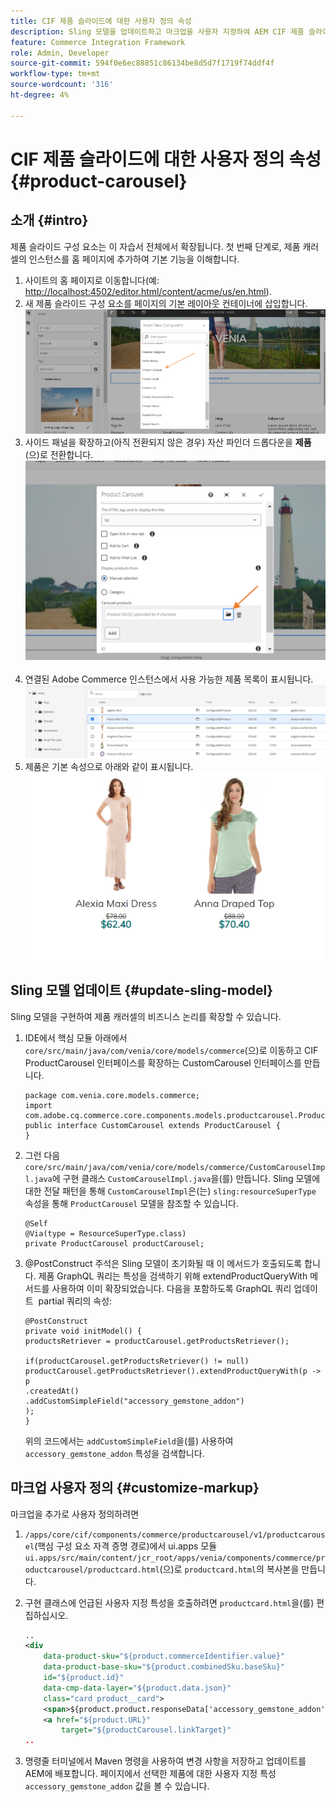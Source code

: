 ```yaml
---
title: CIF 제품 슬라이드에 대한 사용자 정의 속성
description: Sling 모델을 업데이트하고 마크업을 사용자 지정하여 AEM CIF 제품 슬라이드 구성 요소를 확장하는 방법을 알아봅니다.
feature: Commerce Integration Framework
role: Admin, Developer
source-git-commit: 594f0e6ec88851c86134be8d5d7f1719f74ddf4f
workflow-type: tm+mt
source-wordcount: '316'
ht-degree: 4%

---
```


# CIF 제품 슬라이드에 대한 사용자 정의 속성 {#product-carousel}

## 소개 {#intro}

제품 슬라이드 구성 요소는 이 자습서 전체에서 확장됩니다. 첫 번째 단계로, 제품 캐러셀의 인스턴스를 홈 페이지에 추가하여 기본 기능을 이해합니다.

1. 사이트의 홈 페이지로 이동합니다(예: [http://localhost:4502/editor.html/content/acme/us/en.html](http://localhost:4502/editor.html/content/acme/us/en.html)).
1. 새 제품 슬라이드 구성 요소를 페이지의 기본 레이아웃 컨테이너에 삽입합니다.
   ![제품 회전 메뉴 구성 요소](/help/commerce-cloud/assets/product-carousel-component.png)
1. 사이드 패널을 확장하고(아직 전환되지 않은 경우) 자산 파인더 드롭다운을 **제품**(으)로 전환합니다.
     ![회전 메뉴 제품](/help/commerce-cloud/assets/carousel-products.png)    
1. 연결된 Adobe Commerce 인스턴스에서 사용 가능한 제품 목록이 표시됩니다.
   ![연결된 인스턴스](/help/commerce-cloud/assets/connected-instance.png)
1. 제품은 기본 속성으로 아래와 같이 표시됩니다.
   ![속성이 표시된 제품](/help/commerce-cloud/assets/discount.png)

## Sling 모델 업데이트 {#update-sling-model}

Sling 모델을 구현하여 제품 캐러셀의 비즈니스 논리를 확장할 수 있습니다.

1. IDE에서 핵심 모듈 아래에서 `core/src/main/java/com/venia/core/models/commerce`(으)로 이동하고 CIF ProductCarousel 인터페이스를 확장하는 CustomCarousel 인터페이스를 만듭니다.

   ```
   package com.venia.core.models.commerce;
   import com.adobe.cq.commerce.core.components.models.productcarousel.ProductCarousel;
   public interface CustomCarousel extends ProductCarousel {
   }
   ```

1. 그런 다음 `core/src/main/java/com/venia/core/models/commerce/CustomCarouselImpl.java`에 구현 클래스 `CustomCarouselImpl.java`을(를) 만듭니다.
Sling 모델에 대한 전달 패턴을 통해 `CustomCarouselImpl`은(는) `sling:resourceSuperType` 속성을 통해 `ProductCarousel` 모델을 참조할 수 있습니다.

   ```
   @Self
   @Via(type = ResourceSuperType.class)
   private ProductCarousel productCarousel;
   ```

1. @PostConstruct 주석은 Sling 모델이 초기화될 때 이 메서드가 호출되도록 합니다. 제품 GraphQL 쿼리는 특성을 검색하기 위해 extendProductQueryWith 메서드를 사용하여 이미 확장되었습니다. 다음을 포함하도록 GraphQL 쿼리 업데이트  partial 쿼리의 속성:

   ```
   @PostConstruct
   private void initModel() {
   productsRetriever = productCarousel.getProductsRetriever();
   
   if(productCarousel.getProductsRetriever() != null)
   productCarousel.getProductsRetriever().extendProductQueryWith(p -> p
   .createdAt()
   .addCustomSimpleField("accessory_gemstone_addon")
   );
   }
   ```

   위의 코드에서는 `addCustomSimpleField`을(를) 사용하여 `accessory_gemstone_addon` 특성을 검색합니다.

## 마크업 사용자 정의 {#customize-markup}

마크업을 추가로 사용자 정의하려면

1. `/apps/core/cif/components/commerce/productcarousel/v1/productcarousel`(핵심 구성 요소 자격 증명 경로)에서 ui.apps 모듈 `ui.apps/src/main/content/jcr_root/apps/venia/components/commerce/productcarousel/productcard.html`(으)로 `productcard.html`의 복사본을 만듭니다.

1. 구현 클래스에 언급된 사용자 지정 특성을 호출하려면 `productcard.html`을(를) 편집하십시오.

   ```xml
   ..
   <div
       data-product-sku="${product.commerceIdentifier.value}"
       data-product-base-sku="${product.combinedSku.baseSku}"
       id="${product.id}"
       data-cmp-data-layer="${product.data.json}"
       class="card product__card">
       <span>${product.product.responseData['accessory_gemstone_addon']}</span>
       <a href="${product.URL}"
           target="${productCarousel.linkTarget}"
   ..
   ```

1. 명령줄 터미널에서 Maven 명령을 사용하여 변경 사항을 저장하고 업데이트를 AEM에 배포합니다. 페이지에서 선택한 제품에 대한 사용자 지정 특성 `accessory_gemstone_addon` 값을 볼 수 있습니다.
